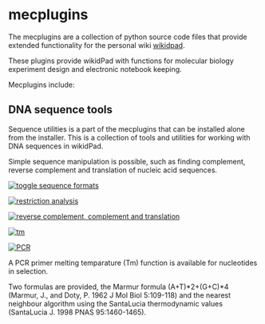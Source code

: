# mecplugins

The mecplugins are a collection of python source code files that provide extended functionality for the personal wiki [wikidpad](http://wikidpad.sourceforge.net/).

These plugins provide wikidPad with functions for molecular biology experiment design and electronic notebook keeping.

Mecplugins include:

## DNA sequence tools

Sequence utilities is a part of the mecplugins that can be installed alone from the installer. This is a collection of tools and utilities for working with DNA sequences in wikidPad.

Simple sequence manipulation is possible, such as finding complement, reverse complement and translation of nucleic acid sequences.

[![toggle sequence formats](http://img.youtube.com/vi/TrhoIwiYYDU/0.jpg)](http://www.youtube.com/watch?v=TrhoIwiYYDU)

[![restriction analysis](http://img.youtube.com/vi/y5vkL9WgglY/0.jpg)](http://www.youtube.com/watch?v=y5vkL9WgglY)

[![reverse complement, complement and translation](http://img.youtube.com/vi/6pNSM2sU7_8/0.jpg)](http://www.youtube.com/watch?v=6pNSM2sU7_8)

[![tm](http://img.youtube.com/vi/ujMb2A3PJpE/0.jpg)](http://www.youtube.com/watch?v=ujMb2A3PJpE)

[![PCR](http://img.youtube.com/vi/8zqKCJgP4so/0.jpg)](http://www.youtube.com/watch?v=8zqKCJgP4so)








A PCR primer melting temparature (Tm) function is available for nucleotides in selection. 

Two formulas are provided, the Marmur formula (A+T)*2+(G+C)*4 (Marmur, J., and Doty, P. 1962 J Mol Biol 5:109-118) and the nearest neighbour algorithm using the SantaLucia thermodynamic values (SantaLucia J. 1998 PNAS 95:1460-1465).
